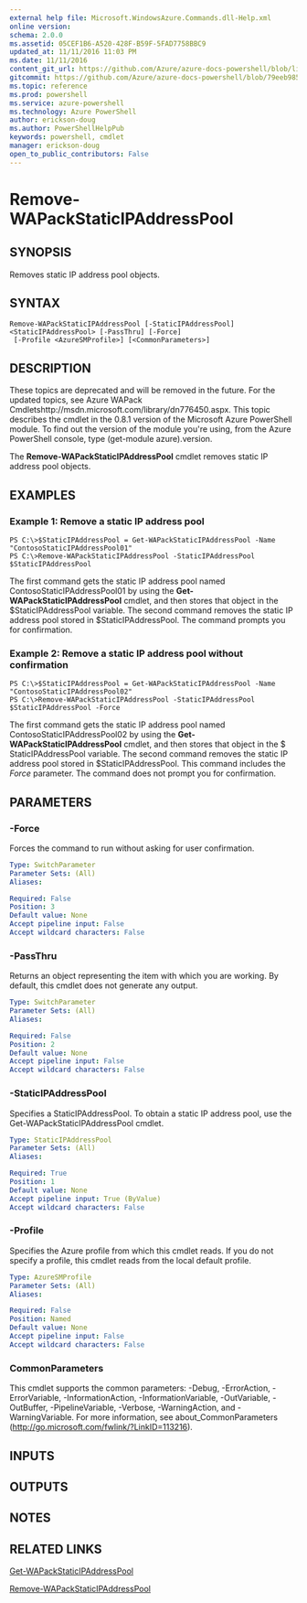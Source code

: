 ```yaml
---
external help file: Microsoft.WindowsAzure.Commands.dll-Help.xml
online version: 
schema: 2.0.0
ms.assetid: 05CEF1B6-A520-428F-B59F-5FAD7758BBC9
updated_at: 11/11/2016 11:03 PM
ms.date: 11/11/2016
content_git_url: https://github.com/Azure/azure-docs-powershell/blob/live/azureps-cmdlets-docs/ServiceManagement/Azure.Compute/v3.0.0/Remove-WAPackStaticIPAddressPool.md
gitcommit: https://github.com/Azure/azure-docs-powershell/blob/79eeb985ea480979357fb4695832a0c3d29a48bf/azureps-cmdlets-docs/ServiceManagement/Azure.Compute/v3.0.0/Remove-WAPackStaticIPAddressPool.md
ms.topic: reference
ms.prod: powershell
ms.service: azure-powershell
ms.technology: Azure PowerShell
author: erickson-doug
ms.author: PowerShellHelpPub
keywords: powershell, cmdlet
manager: erickson-doug
open_to_public_contributors: False
---
```


# Remove-WAPackStaticIPAddressPool

## SYNOPSIS
Removes static IP address pool objects.

## SYNTAX

```
Remove-WAPackStaticIPAddressPool [-StaticIPAddressPool] <StaticIPAddressPool> [-PassThru] [-Force]
 [-Profile <AzureSMProfile>] [<CommonParameters>]
```

## DESCRIPTION
These topics are deprecated and will be removed in the future.
For the updated topics, see  Azure WAPack Cmdletshttp://msdn.microsoft.com/library/dn776450.aspx.
This topic describes the cmdlet in the 0.8.1 version of the Microsoft Azure PowerShell module.
To find out the version of the module you're using, from the Azure PowerShell console, type (get-module azure).version.

The **Remove-WAPackStaticIPAddressPool** cmdlet removes static IP address pool objects.

## EXAMPLES

### Example 1: Remove a static IP address pool
```
PS C:\>$StaticIPAddressPool = Get-WAPackStaticIPAddressPool -Name "ContosoStaticIPAddressPool01"
PS C:\>Remove-WAPackStaticIPAddressPool -StaticIPAddressPool $StaticIPAddressPool
```

The first command gets the static IP address pool named ContosoStaticIPAddressPool01 by using the **Get-WAPackStaticIPAddressPool** cmdlet, and then stores that object in the $StaticIPAddressPool variable.
The second command removes the static IP address pool stored in $StaticIPAddressPool.
The command prompts you for confirmation.

### Example 2: Remove a static IP address pool without confirmation
```
PS C:\>$StaticIPAddressPool = Get-WAPackStaticIPAddressPool -Name "ContosoStaticIPAddressPool02"
PS C:\>Remove-WAPackStaticIPAddressPool -StaticIPAddressPool $StaticIPAddressPool -Force
```

The first command gets the static IP address pool named ContosoStaticIPAddressPool02 by using the **Get-WAPackStaticIPAddressPool** cmdlet, and then stores that object in the $ StaticIPAddressPool variable.
The second command removes the static IP address pool stored in $StaticIPAddressPool.
This command includes the *Force* parameter.
The command does not prompt you for confirmation.

## PARAMETERS

### -Force
Forces the command to run without asking for user confirmation.

```yaml
Type: SwitchParameter
Parameter Sets: (All)
Aliases: 

Required: False
Position: 3
Default value: None
Accept pipeline input: False
Accept wildcard characters: False
```

### -PassThru
Returns an object representing the item with which you are working.
By default, this cmdlet does not generate any output.

```yaml
Type: SwitchParameter
Parameter Sets: (All)
Aliases: 

Required: False
Position: 2
Default value: None
Accept pipeline input: False
Accept wildcard characters: False
```

### -StaticIPAddressPool
Specifies a StaticIPAddressPool.
To obtain a static IP address pool, use the Get-WAPackStaticIPAddressPool cmdlet.

```yaml
Type: StaticIPAddressPool
Parameter Sets: (All)
Aliases: 

Required: True
Position: 1
Default value: None
Accept pipeline input: True (ByValue)
Accept wildcard characters: False
```

### -Profile
Specifies the Azure profile from which this cmdlet reads.
If you do not specify a profile, this cmdlet reads from the local default profile.

```yaml
Type: AzureSMProfile
Parameter Sets: (All)
Aliases: 

Required: False
Position: Named
Default value: None
Accept pipeline input: False
Accept wildcard characters: False
```

### CommonParameters
This cmdlet supports the common parameters: -Debug, -ErrorAction, -ErrorVariable, -InformationAction, -InformationVariable, -OutVariable, -OutBuffer, -PipelineVariable, -Verbose, -WarningAction, and -WarningVariable. For more information, see about_CommonParameters (http://go.microsoft.com/fwlink/?LinkID=113216).

## INPUTS

## OUTPUTS

## NOTES

## RELATED LINKS

[Get-WAPackStaticIPAddressPool](xref:ServiceManagement/Azure.Compute/v3.0.0/Get-WAPackStaticIPAddressPool.md)

[Remove-WAPackStaticIPAddressPool](xref:ServiceManagement/Azure.Compute/v3.0.0/Remove-WAPackStaticIPAddressPool.md)


